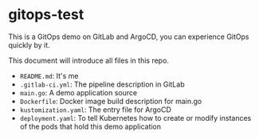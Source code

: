 # gitops-test

This is a GitOps demo on GitLab and ArgoCD, you can experience GitOps quickly by it.

This document will introduce all files in this repo.

- `README.md`: It's me
- `.gitlab-ci.yml`:
The pipeline description in GitLab
- `main.go`:
A demo application source
- `Dockerfile`:
Docker image build description for main.go
- `kustomization.yaml`:
The entry file for ArgoCD
- `deployment.yaml`:
To tell Kubernetes how to create or modify instances of the pods that hold this demo application

